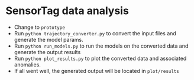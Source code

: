 # SensorTag data analysis

* Change to `prototype`
* Run `python trajectory_converter.py` to convert the input files and generate the model params.
* Run `python run_models.py` to run the models on the converted data and generate the output results
* Run `python plot_results.py` to plot the converted data and associated anomalies.
* If all went well, the generated output will be located in `plot/results` 

